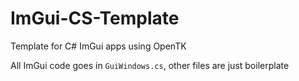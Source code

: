 # ImGui-CS-Template
Template for C# ImGui apps using OpenTK

All ImGui code goes in `GuiWindows.cs`, other files are just boilerplate
